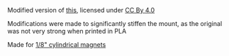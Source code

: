Modified version of [this](https://www.thingiverse.com/thing:4974074), licensed under [CC By 4.0](https://creativecommons.org/licenses/by/4.0/)

Modifications were made to significantly stiffen the mount, as the original was not very strong when printed in PLA

Made for [1/8" cylindrical magnets](https://www.kjmagnetics.com/proddetail.asp?prod=D22-N52)

